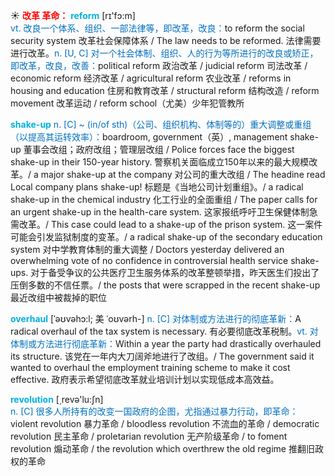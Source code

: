 ☀ <font color="red">**改革 革命：**</font>
<font color="sky blue">**reform**</font> [rɪ'fɔ:m]  
<font color="#0070c0">vt. 改良一个体系、组织、一部法律等，即改革，改良：</font>to reform the social security system 改革社会保障体系 / The law needs to be reformed. 法律需要进行改革。<font color="#0070c0">n. [U, C] 对一个社会体制、组织、人的行为等所进行的改良或矫正，即改革，改良，改善：</font>political reform 政治改革 / judicial reform 司法改革 / economic reform 经济改革 / agricultural reform 农业改革 / reforms in housing and education 住房和教育改革 / structural reform 结构改造 / reform movement 改革运动 / reform school（尤美）少年犯管教所
                    
<font color="sky blue">**shake-up**</font>
<font color="#0070c0">n. [C] ~ (in/of sth)（公司、组织机构、体制等的）重大调整或重组（以提高其运转效率）：</font>boardroom, government（英）, management shake-up 董事会改组；政府改组；管理层改组 / Police forces face the biggest shake-up in their 150-year history. 警察机关面临成立150年以来的最大规模改革。/ a major shake-up at the company 对公司的重大改组 / The headine read Local company plans shake-up! 标题是《当地公司计划重组》。/ a radical shake-up in the chemical industry 化工行业的全面重组 / The paper calls for an urgent shake-up in the health-care system. 这家报纸呼吁卫生保健体制急需改革。/ This case could lead to a shake-up of the prison system. 这一案件可能会引发监狱制度的变革。/ a radical shake-up of the secondary education system 对中学教育体制的重大调整 / Doctors yesterday delivered an overwhelming vote of no confidence in controversial health service shake-ups. 对于备受争议的公共医疗卫生服务体系的改革整顿举措，昨天医生们投出了压倒多数的不信任票。/ the posts that were scrapped in the recent shake-up 最近改组中被裁掉的职位

<font color="sky blue">**overhaul**</font> [ˈəʊvəhɔ:l; 美 ˈoʊvərh-]
<font color="#0070c0">n. [C] 对体制或方法进行的彻底革新：</font>A radical overhaul of the tax system is necessary. 有必要彻底改革税制。<font color="#0070c0">vt. 对体制或方法进行彻底革新：</font>Within a year the party had drastically overhauled its structure. 该党在一年内大刀阔斧地进行了改组。/ The government said it wanted to overhaul the employment training scheme to make it cost effective. 政府表示希望彻底改革就业培训计划以实现低成本高效益。

<font color="sky blue">**revolution**</font> [͵revə'lu:ʃn]  
<font color="#0070c0">n. [C] 很多人所持有的改变一国政府的企图，尤指通过暴力行动，即革命：</font>violent revolution 暴力革命 / bloodless revolution 不流血的革命 / democratic revolution 民主革命 / proletarian revolution 无产阶级革命 / to foment revolution 煽动革命 / the revolution which overthrew the old regime 推翻旧政权的革命

